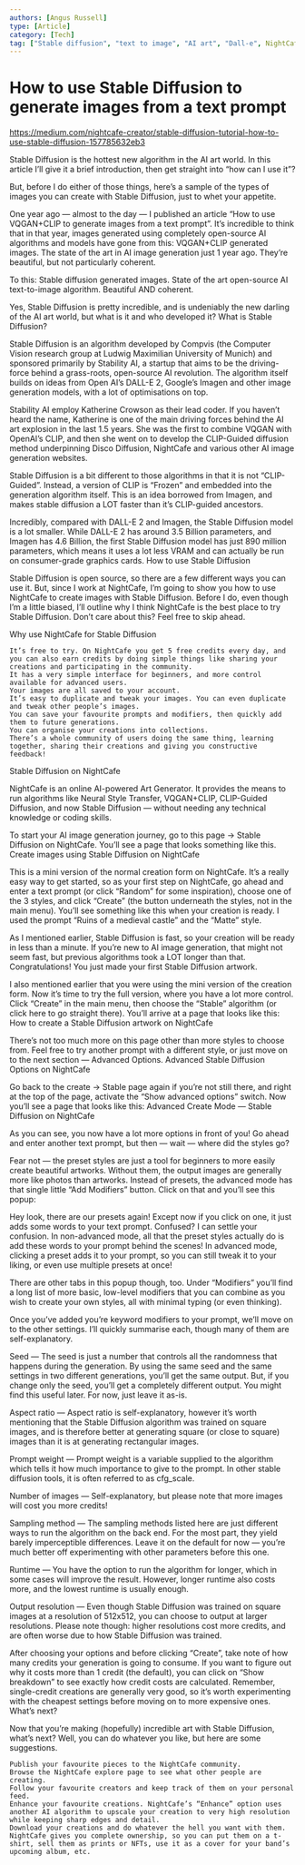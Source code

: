 ```yaml
---
authors: [Angus Russell]
type: [Article]
category: [Tech]
tag: ["Stable diffusion", "text to image", "AI art", "Dall-e", NightCafe]
---
```


# How to use Stable Diffusion to generate images from a text prompt

https://medium.com/nightcafe-creator/stable-diffusion-tutorial-how-to-use-stable-diffusion-157785632eb3

Stable Diffusion is the hottest new algorithm in the AI art world. In this article I’ll give it a brief introduction, then get straight into “how can I use it”?

But, before I do either of those things, here’s a sample of the types of images you can create with Stable Diffusion, just to whet your appetite.

One year ago — almost to the day — I published an article “How to use VQGAN+CLIP to generate images from a text prompt”. It’s incredible to think that in that year, images generated using completely open-source AI algorithms and models have gone from this:
VQGAN+CLIP generated images. The state of the art in AI image generation just 1 year ago. They’re beautiful, but not particularly coherent.

To this:
Stable diffusion generated images. State of the art open-source AI text-to-image algorithm. Beautiful AND coherent.

Yes, Stable Diffusion is pretty incredible, and is undeniably the new darling of the AI art world, but what is it and who developed it?
What is Stable Diffusion?

Stable Diffusion is an algorithm developed by Compvis (the Computer Vision research group at Ludwig Maximilian University of Munich) and sponsored primarily by Stability AI, a startup that aims to be the driving-force behind a grass-roots, open-source AI revolution. The algorithm itself builds on ideas from Open AI’s DALL-E 2, Google’s Imagen and other image generation models, with a lot of optimisations on top.

Stability AI employ Katherine Crowson as their lead coder. If you haven’t heard the name, Katherine is one of the main driving forces behind the AI art explosion in the last 1.5 years. She was the first to combine VQGAN with OpenAI’s CLIP, and then she went on to develop the CLIP-Guided diffusion method underpinning Disco Diffusion, NightCafe and various other AI image generation websites.

Stable Diffusion is a bit different to those algorithms in that it is not “CLIP-Guided”. Instead, a version of CLIP is “Frozen” and embedded into the generation algorithm itself. This is an idea borrowed from Imagen, and makes stable diffusion a LOT faster than it’s CLIP-guided ancestors.

Incredibly, compared with DALL-E 2 and Imagen, the Stable Diffusion model is a lot smaller. While DALL-E 2 has around 3.5 Billion parameters, and Imagen has 4.6 Billion, the first Stable Diffusion model has just 890 million parameters, which means it uses a lot less VRAM and can actually be run on consumer-grade graphics cards.
How to use Stable Diffusion

Stable Diffusion is open source, so there are a few different ways you can use it. But, since I work at NightCafe, I’m going to show you how to use NightCafe to create images with Stable Diffusion. Before I do, even though I’m a little biased, I’ll outline why I think NightCafe is the best place to try Stable Diffusion. Don’t care about this? Feel free to skip ahead.

Why use NightCafe for Stable Diffusion

    It’s free to try. On NightCafe you get 5 free credits every day, and you can also earn credits by doing simple things like sharing your creations and participating in the community.
    It has a very simple interface for beginners, and more control available for advanced users.
    Your images are all saved to your account.
    It’s easy to duplicate and tweak your images. You can even duplicate and tweak other people’s images.
    You can save your favourite prompts and modifiers, then quickly add them to future generations.
    You can organise your creations into collections.
    There’s a whole community of users doing the same thing, learning together, sharing their creations and giving you constructive feedback!

Stable Diffusion on NightCafe

NightCafe is an online AI-powered Art Generator. It provides the means to run algorithms like Neural Style Transfer, VQGAN+CLIP, CLIP-Guided Diffusion, and now Stable Diffusion — without needing any technical knowledge or coding skills.

To start your AI image generation journey, go to this page → Stable Diffusion on NightCafe. You’ll see a page that looks something like this.
Create images using Stable Diffusion on NightCafe

This is a mini version of the normal creation form on NightCafe. It’s a really easy way to get started, so as your first step on NightCafe, go ahead and enter a text prompt (or click “Random” for some inspiration), choose one of the 3 styles, and click “Create” (the button underneath the styles, not in the main menu).
You’ll see something like this when your creation is ready. I used the prompt “Ruins of a medieval castle” and the “Matte” style.

As I mentioned earlier, Stable Diffusion is fast, so your creation will be ready in less than a minute. If you’re new to AI image generation, that might not seem fast, but previous algorithms took a LOT longer than that. Congratulations! You just made your first Stable Diffusion artwork.

I also mentioned earlier that you were using the mini version of the creation form. Now it’s time to try the full version, where you have a lot more control. Click “Create” in the main menu, then choose the “Stable” algorithm (or click here to go straight there). You’ll arrive at a page that looks like this:
How to create a Stable Diffusion artwork on NightCafe

There’s not too much more on this page other than more styles to choose from. Feel free to try another prompt with a different style, or just move on to the next section — Advanced Options.
Advanced Stable Diffusion Options on NightCafe

Go back to the create → Stable page again if you’re not still there, and right at the top of the page, activate the “Show advanced options” switch. Now you’ll see a page that looks like this:
Advanced Create Mode — Stable Diffusion on NightCafe

As you can see, you now have a lot more options in front of you! Go ahead and enter another text prompt, but then — wait — where did the styles go?

Fear not — the preset styles are just a tool for beginners to more easily create beautiful artworks. Without them, the output images are generally more like photos than artworks. Instead of presets, the advanced mode has that single little “Add Modifiers” button. Click on that and you’ll see this popup:

Hey look, there are our presets again! Except now if you click on one, it just adds some words to your text prompt. Confused? I can settle your confusion. In non-advanced mode, all that the preset styles actually do is add these words to your prompt behind the scenes! In advanced mode, clicking a preset adds it to your prompt, so you can still tweak it to your liking, or even use multiple presets at once!

There are other tabs in this popup though, too. Under “Modifiers” you’ll find a long list of more basic, low-level modifiers that you can combine as you wish to create your own styles, all with minimal typing (or even thinking).

Once you’ve added you’re keyword modifiers to your prompt, we’ll move on to the other settings. I’ll quickly summarise each, though many of them are self-explanatory.

Seed — The seed is just a number that controls all the randomness that happens during the generation. By using the same seed and the same settings in two different generations, you’ll get the same output. But, if you change only the seed, you’ll get a completely different output. You might find this useful later. For now, just leave it as-is.

Aspect ratio — Aspect ratio is self-explanatory, however it’s worth mentioning that the Stable Diffusion algorithm was trained on square images, and is therefore better at generating square (or close to square) images than it is at generating rectangular images.

Prompt weight — Prompt weight is a variable supplied to the algorithm which tells it how much importance to give to the prompt. In other stable diffusion tools, it is often referred to as cfg_scale.

Number of images — Self-explanatory, but please note that more images will cost you more credits!

Sampling method — The sampling methods listed here are just different ways to run the algorithm on the back end. For the most part, they yield barely imperceptible differences. Leave it on the default for now — you’re much better off experimenting with other parameters before this one.

Runtime — You have the option to run the algorithm for longer, which in some cases will improve the result. However, longer runtime also costs more, and the lowest runtime is usually enough.

Output resolution — Even though Stable Diffusion was trained on square images at a resolution of 512x512, you can choose to output at larger resolutions. Please note though: higher resolutions cost more credits, and are often worse due to how Stable Diffusion was trained.

After choosing your options and before clicking “Create”, take note of how many credits your generation is going to consume. If you want to figure out why it costs more than 1 credit (the default), you can click on “Show breakdown” to see exactly how credit costs are calculated. Remember, single-credit creations are generally very good, so it’s worth experimenting with the cheapest settings before moving on to more expensive ones.
What’s next?

Now that you’re making (hopefully) incredible art with Stable Diffusion, what’s next? Well, you can do whatever you like, but here are some suggestions.

    Publish your favourite pieces to the NightCafe community.
    Browse the NightCafe explore page to see what other people are creating.
    Follow your favourite creators and keep track of them on your personal feed.
    Enhance your favourite creations. NightCafe’s “Enhance” option uses another AI algorithm to upscale your creation to very high resolution while keeping sharp edges and detail.
    Download your creations and do whatever the hell you want with them. NightCafe gives you complete ownership, so you can put them on a t-shirt, sell them as prints or NFTs, use it as a cover for your band’s upcoming album, etc.
